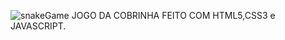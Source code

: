 ![snakeGame](https://user-images.githubusercontent.com/72285702/115131078-184bec00-9fc3-11eb-83c7-bb593415c22c.png)
JOGO DA COBRINHA FEITO COM HTML5,CSS3 e JAVASCRIPT.
